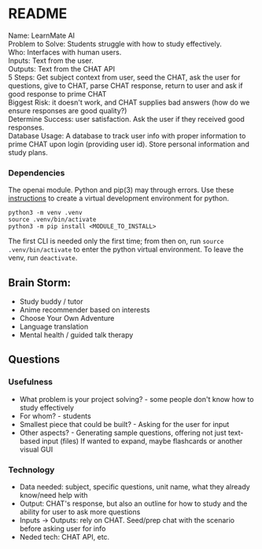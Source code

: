 # README

Name: LearnMate AI\
Problem to Solve: Students struggle with how to study effectively.\
Who: Interfaces with human users.\
Inputs: Text from the user.\
Outputs: Text from the CHAT API\
5 Steps: Get subject context from user, seed the CHAT, ask the user for questions, give to CHAT, parse CHAT response, return to user and ask if good response to prime CHAT\
Biggest Risk: it doesn't work, and CHAT supplies bad answers (how do we ensure responses are good quality?)\
Determine Success: user satisfaction. Ask the user if they received good responses.\
Database Usage: A database to track user info with proper information to prime CHAT upon login (providing user id).
Store personal information and study plans.

### Dependencies
The openai module.
Python and pip(3) may through errors. Use these [instructions](https://stackoverflow.com/questions/75602063/pip-install-r-requirements-txt-is-failing-this-environment-is-externally-mana/75696359#75696359:~:text=This%20is%20due%20to%20your%20distribution%20adopting%20PEP%20668%20%E2%80%93%20Marking%20Python%20base%20environments%20as%20%E2%80%9Cexternally%20managed%E2%80%9D.) 
to create a virtual development environment for python.
```
python3 -m venv .venv
source .venv/bin/activate
python3 -m pip install <MODULE_TO_INSTALL>
```
The first CLI is needed only the first time; from then on, run ``source .venv/bin/activate`` to enter the python 
virtual environment. To leave the venv, run ``deactivate``.


## Brain Storm:
* Study buddy / tutor
* Anime recommender based on interests
* Choose Your Own Adventure
* Language translation
* Mental health / guided talk therapy 

## Questions
### Usefulness
* What problem is your project solving? - some people don't know how to study effectively
* For whom? - students
* Smallest piece that could be built? - Asking for the user for input
* Other aspects? - Generating sample questions, offering not just text-based input (files)
  If wanted to expand, maybe flashcards or another visual GUI

### Technology
* Data needed: subject, specific questions, unit name, what they already know/need help with
* Output: CHAT's response, but also an outline for how to study and the ability for user to ask more questions
* Inputs -> Outputs: rely on CHAT. Seed/prep chat with the scenario before asking user for info
* Neded tech: CHAT API, etc.